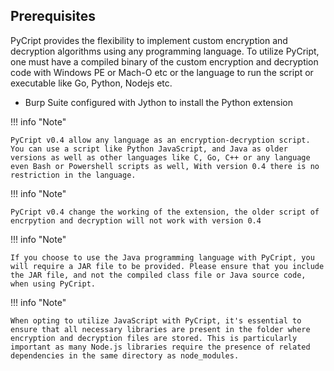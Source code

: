 
## Prerequisites


PyCript provides the flexibility to implement custom encryption and decryption algorithms using any programming language. To utilize PyCript, one must have a compiled binary of the custom encryption and decryption code with Windows PE or Mach-O etc or the language to run the script or executable like Go, Python, Nodejs etc.

* Burp Suite configured with Jython to install the Python extension 


!!! info "Note"

    
    PyCript v0.4 allow any language as an encryption-decryption script. You can use a script like Python JavaScript, and Java as older versions as well as other languages like C, Go, C++ or any language even Bash or Powershell scripts as well, With version 0.4 there is no restriction in the language.


!!! info "Note"

    
    PyCript v0.4 change the working of the extension, the older script of encrpytion and decryption will not work with version 0.4
	

!!! info "Note"

    If you choose to use the Java programming language with PyCript, you will require a JAR file to be provided. Please ensure that you include the JAR file, and not the compiled class file or Java source code, when using PyCript.


!!! info "Note"

    When opting to utilize JavaScript with PyCript, it's essential to ensure that all necessary libraries are present in the folder where encryption and decryption files are stored. This is particularly important as many Node.js libraries require the presence of related dependencies in the same directory as node_modules.



